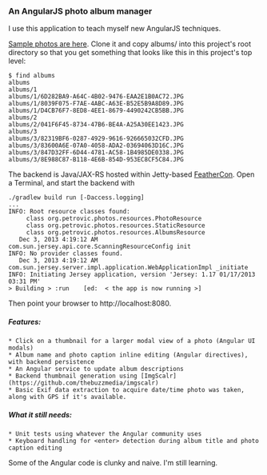 ### An AngularJS photo album manager

I use this application to teach myself new AngularJS techniques.

[Sample photos are here](https://github.com/ae6rt/sample-photos).
Clone it and copy albums/ into this project's root directory so that you
get something that looks like this in this project's top level:

    $ find albums
    albums
    albums/1
    albums/1/6D282BA9-A64C-4B02-9476-EAA2E1B0AC72.JPG
    albums/1/8039F075-F7AE-4ABC-A63E-B52E5B9A8D89.JPG
    albums/1/D4CB76F7-8ED8-4EE1-8679-4490242CB5BB.JPG
    albums/2
    albums/2/041F6F45-8734-47B6-BE4A-A25A30EE1423.JPG
    albums/3
    albums/3/82319BF6-0287-4929-9616-926665032CFD.JPG
    albums/3/83600A6E-07A0-4058-ADA2-03694063D16C.JPG
    albums/3/847D32FF-6D44-4781-AC58-1B4985DE0338.JPG
    albums/3/8E988C87-B118-4E6B-854D-953EC8CF5C84.JPG

The backend is Java/JAX-RS hosted within Jetty-based [FeatherCon](https://github.com/xoom/feathercon).  Open a Terminal, and start the backend with

    ./gradlew build run [-Daccess.logging]
    ...
    INFO: Root resource classes found:
         class org.petrovic.photos.resources.PhotoResource
         class org.petrovic.photos.resources.StaticResource
         class org.petrovic.photos.resources.AlbumsResource
       Dec 3, 2013 4:19:12 AM com.sun.jersey.api.core.ScanningResourceConfig init
    INFO: No provider classes found.
       Dec 3, 2013 4:19:12 AM com.sun.jersey.server.impl.application.WebApplicationImpl _initiate
    INFO: Initiating Jersey application, version 'Jersey: 1.17 01/17/2013 03:31 PM'
    > Building > :run    [ed:  < the app is now running >]

Then point your browser to http://localhost:8080.

##### Features:

    * Click on a thumbnail for a larger modal view of a photo (Angular UI modals)
    * Album name and photo caption inline editing (Angular directives), with backend persistence
    * An Angular service to update album descriptions
    * Backend thumbnail generation using [ImgScalr](https://github.com/thebuzzmedia/imgscalr)
    * Basic Exif data extraction to acquire date/time photo was taken, along with GPS if it's available.

##### What it still needs:

    * Unit tests using whatever the Angular community uses
    * Keyboard handling for <enter> detection during album title and photo caption editing

Some of the Angular code is clunky and naive. I'm still learning.
